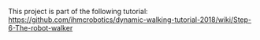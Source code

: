 This project is part of the following tutorial: https://github.com/ihmcrobotics/dynamic-walking-tutorial-2018/wiki/Step-6-The-robot-walker
